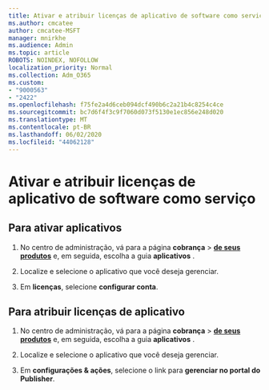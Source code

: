 ```yaml
---
title: Ativar e atribuir licenças de aplicativo de software como serviço
ms.author: cmcatee
author: cmcatee-MSFT
manager: mnirkhe
ms.audience: Admin
ms.topic: article
ROBOTS: NOINDEX, NOFOLLOW
localization_priority: Normal
ms.collection: Adm_O365
ms.custom:
- "9000563"
- "2422"
ms.openlocfilehash: f75fe2a4d6ceb094dcf490b6c2a21b4c8254c4ce
ms.sourcegitcommit: bc7d6f4f3c9f7060d073f5130e1ec856e248d020
ms.translationtype: MT
ms.contentlocale: pt-BR
ms.lasthandoff: 06/02/2020
ms.locfileid: "44062128"
---
```

# <a name="activate-and-assign-software-as-a-service-app-licenses"></a>Ativar e atribuir licenças de aplicativo de software como serviço 

## <a name="to-activate-apps"></a>Para ativar aplicativos

1. No centro de administração, vá para a página **cobrança**  >  **[de seus produtos](https://go.microsoft.com/fwlink/p/?linkid=842054)** e, em seguida, escolha a guia **aplicativos** .

2. Localize e selecione o aplicativo que você deseja gerenciar.

3. Em **licenças**, selecione **configurar conta**.  

## <a name="to-assign-app-licenses"></a>Para atribuir licenças de aplicativo

1. No centro de administração, vá para a página **cobrança**  >  **[de seus produtos](https://go.microsoft.com/fwlink/p/?linkid=842054)** e, em seguida, escolha a guia **aplicativos** .

2. Localize e selecione o aplicativo que você deseja gerenciar.  

3. Em **configurações & ações**, selecione o link para **gerenciar no portal do Publisher**.